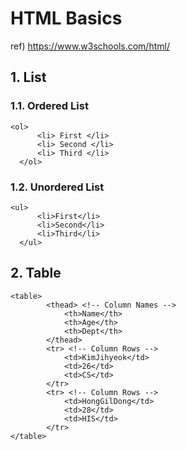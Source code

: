 # HTML Basics
ref) https://www.w3schools.com/html/
## 1. List
### 1.1. Ordered List
  ~~~
  <ol>
		<li> First </li>
		<li> Second </li>
		<li> Third </li>
	</ol>
  ~~~
### 1.2. Unordered List
  ~~~
  <ul>
		<li>First</li>
		<li>Second</li>
		<li>Third</li>
	</ul>
  ~~~
 
## 2. Table
~~~
<table>
		<thead> <!-- Column Names -->
			<th>Name</th> 
			<th>Age</th>
			<th>Dept</th>
		</thead>
		<tr> <!-- Column Rows -->
			<td>KimJihyeok</td>
			<td>26</td>
			<td>CS</td>
		</tr>
		<tr> <!-- Column Rows -->
			<td>HongGilDong</td>
			<td>28</td>
			<td>HIS</td>
		</tr>
</table>
~~~
